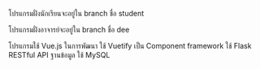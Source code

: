 โปรแกรมฝั่งนักเรียนจะอยู่ใน branch ชื่อ student

โปรแกรมฝั่งอาจารย์จะอยู่ใน branch ชื่อ dee

โปรแกรมใช้ Vue.js ในการพัฒนา
ใช้ Vuetify เป็น Component framework
ใช้ Flask RESTful API
ฐานข้อมูล ใช้ MySQL
